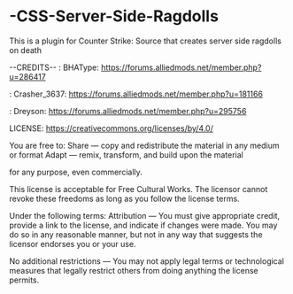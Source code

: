 # -CSS-Server-Side-Ragdolls
This is a plugin for Counter Strike: Source that creates server side ragdolls on death

--CREDITS--
: BHAType: https://forums.alliedmods.net/member.php?u=286417

: Crasher_3637: https://forums.alliedmods.net/member.php?u=181166

: Dreyson: https://forums.alliedmods.net/member.php?u=295756



LICENSE: https://creativecommons.org/licenses/by/4.0/


You are free to:
Share — copy and redistribute the material in any medium or format
Adapt — remix, transform, and build upon the material

for any purpose, even commercially.

This license is acceptable for Free Cultural Works.
The licensor cannot revoke these freedoms as long as you follow the license terms.

Under the following terms:
Attribution — You must give appropriate credit, provide a link to the license, and indicate if changes were made. You may do so in any reasonable manner, but not in any way that suggests the licensor endorses you or your use.

No additional restrictions — You may not apply legal terms or technological measures that legally restrict others from doing anything the license permits.
